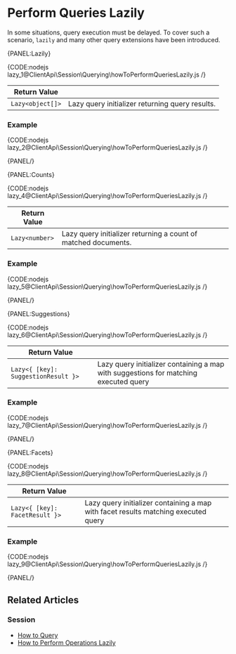 # Perform Queries Lazily

In some situations, query execution must be delayed. To cover such a scenario, `lazily` and many other query extensions have been introduced.

{PANEL:Lazily}

{CODE:nodejs lazy_1@ClientApi\Session\Querying\howToPerformQueriesLazily.js /}

| Return Value | |
| ------------- | ----- |
| `Lazy<object[]>` | Lazy query initializer returning query results. |

### Example

{CODE:nodejs lazy_2@ClientApi\Session\Querying\howToPerformQueriesLazily.js /}

{PANEL/}

{PANEL:Counts}

{CODE:nodejs lazy_4@ClientApi\Session\Querying\howToPerformQueriesLazily.js /}

| Return Value | |
| ------------- | ----- |
| `Lazy<number>` | Lazy query initializer returning a count of matched documents. |

### Example

{CODE:nodejs lazy_5@ClientApi\Session\Querying\howToPerformQueriesLazily.js /}

{PANEL/}

{PANEL:Suggestions}

{CODE:nodejs lazy_6@ClientApi\Session\Querying\howToPerformQueriesLazily.js /}

| Return Value | |
| ------------- | ----- |
| `Lazy<{ [key]: SuggestionResult }>` | Lazy query initializer containing a map with suggestions for matching executed query |

### Example

{CODE:nodejs lazy_7@ClientApi\Session\Querying\howToPerformQueriesLazily.js /}

{PANEL/}

{PANEL:Facets}

{CODE:nodejs lazy_8@ClientApi\Session\Querying\howToPerformQueriesLazily.js /}

| Return Value | |
| ------------- | ----- |
| `Lazy<{ [key]: FacetResult }>` | Lazy query initializer containing a map with facet results matching executed query |

### Example

{CODE:nodejs lazy_9@ClientApi\Session\Querying\howToPerformQueriesLazily.js /}

{PANEL/}

## Related Articles

### Session

- [How to Query](../../../client-api/session/querying/how-to-query)
- [How to Perform Operations Lazily](../../../client-api/session/how-to/perform-operations-lazily)
